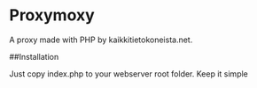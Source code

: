 # Proxymoxy
A proxy made with PHP by kaikkitietokoneista.net.

##Installation

Just copy index.php to your webserver root folder. Keep it simple
